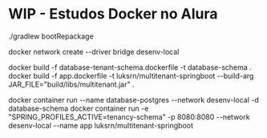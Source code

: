 # WIP - Estudos Docker no Alura

./gradlew bootRepackage

docker network create --driver bridge desenv-local

docker build -f database-tenant-schema.dockerfile -t database-schema .
docker build -f app.dockerfile -t luksrn/multitenant-springboot --build-arg JAR_FILE="build/libs/multitenant.jar" .

docker container run --name database-postgres --network desenv-local -d database-schema
docker container run -e "SPRING_PROFILES_ACTIVE=tenancy-schema" -p 8080:8080 --network desenv-local --name app luksrn/multitenant-springboot
